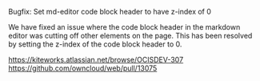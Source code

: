Bugfix: Set md-editor code block header to have z-index of 0

We have fixed an issue where the code block header in the markdown editor was cutting off other elements on the page. This has been resolved by setting the z-index of the code block header to 0.

https://kiteworks.atlassian.net/browse/OCISDEV-307
https://github.com/owncloud/web/pull/13075
